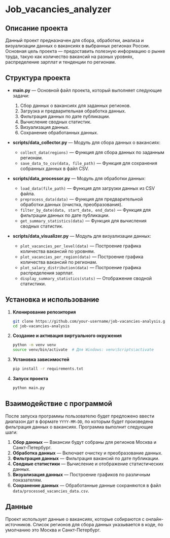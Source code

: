 # Job_vacancies_analyzer

## Описание проекта

Данный проект предназначен для сбора, обработки, анализа и визуализации данных о вакансиях в выбранных регионах России. Основная цель проекта — предоставить полезную информацию о рынке труда, такую как количество вакансий на разных уровнях, распределение зарплат и тенденции по регионам.

## Структура проекта

- **main.py** — Основной файл проекта, который выполняет следующие задачи:
  1. Сбор данных о вакансиях для заданных регионов.
  2. Загрузка и предварительная обработка данных.
  3. Фильтрация данных по дате публикации.
  4. Вычисление сводных статистик.
  5. Визуализация данных.
  6. Сохранение обработанных данных.

- **scripts/data_collector.py** — Модуль для сбора данных о вакансиях:
  - `collect_data(regions)` — Функция для сбора данных по заданным регионам.
  - `save_data_to_csv(data, file_path)` — Функция для сохранения собранных данных в файл CSV.

- **scripts/data_processor.py** — Модуль для обработки данных:
  - `load_data(file_path)` — Функция для загрузки данных из CSV файла.
  - `preprocess_data(data)` — Функция для предварительной обработки данных (очистка, преобразования).
  - `filter_by_date(data, start_date, end_date)` — Функция для фильтрации данных по дате публикации.
  - `get_summary_statistics(data)` — Функция для вычисления сводных статистик.

- **scripts/data_visualizer.py** — Модуль для визуализации данных:
  - `plot_vacancies_per_level(data)` — Построение графика количества вакансий по уровням.
  - `plot_vacancies_per_region(data)` — Построение графика количества вакансий по регионам.
  - `plot_salary_distribution(data)` — Построение графика распределения зарплат.
  - `display_summary_statistics(stats)` — Отображение сводной статистики.

## Установка и использование

1. **Клонирование репозитория**
    ```bash
    git clone https://github.com/your-username/job-vacancies-analysis.git
    cd job-vacancies-analysis
    ```

2. **Создание и активация виртуального окружения**
    ```bash
    python -m venv venv
    source venv/bin/activate  # Для Windows: venv\Scripts\activate
    ```

3. **Установка зависимостей**
    ```bash
    pip install -r requirements.txt
    ```

4. **Запуск проекта**
    ```bash
    python main.py
    ```

## Взаимодействие с программой

После запуска программы пользователю будет предложено ввести диапазон дат в формате `YYYY-MM-DD`, по которым будет произведена фильтрация данных о вакансиях. Программа выполнит следующие шаги:

1. **Сбор данных** — Вакансии будут собраны для регионов Москва и Санкт-Петербург.
2. **Обработка данных** — Включает очистку и преобразование данных.
3. **Фильтрация данных** — Фильтрация вакансий по дате публикации.
4. **Сводные статистики** — Вычисление и отображение статистических данных.
5. **Визуализация данных** — Построение графиков по различным показателям.
6. **Сохранение данных** — Обработанные данные сохраняются в файл `data/processed_vacancies_data.csv`.

## Данные

Проект использует данные о вакансиях, которые собираются с онлайн-источников. Список регионов для сбора данных указывается в коде, по умолчанию это Москва и Санкт-Петербург.


